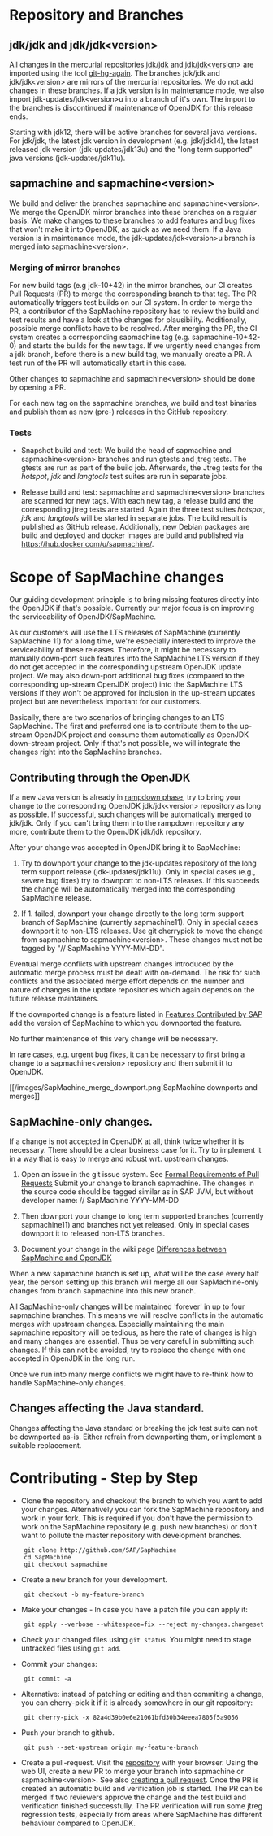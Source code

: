 # Repository and Branches

## jdk/jdk and jdk/jdk\<version\>
All changes in the mercurial repositories [jdk/jdk](http://hg.openjdk.java.net/jdk/jdk/) and [jdk/jdk\<version\>]( http://hg.openjdk.java.net/jdk/jdk10/) are imported using the tool [git-hg-again](https://github.com/abourget/git-hg-again).
The branches jdk/jdk and jdk/jdk\<version\> are mirrors of the mercurial repositories. We do not add changes in these branches. If a jdk version is in maintenance mode, we also import jdk-updates/jdk\<version\>u into a branch of it's own. The import to the branches is discontinued if maintenance of OpenJDK for this release ends. 

Starting with jdk12, there will be active branches for several java versions. For jdk/jdk, the latest jdk version 
in development (e.g. jdk/jdk14), the latest released jdk version (jdk-updates/jdk13u) and the "long term supported" java versions (jdk-updates/jdk11u).

## sapmachine and sapmachine\<version\>
We build and deliver the  branches sapmachine and sapmachine\<version\>. We merge the OpenJDK mirror branches into these branches on a regular basis. We make changes to these branches to add features and bug fixes that won't make it into OpenJDK, as quick as we need them. If a Java version is in maintenance mode, the jdk-updates/jdk\<version\>u branch is merged into sapmachine\<version\>.

### Merging of mirror branches
For new build tags (e.g jdk-10+42) in the mirror branches, our CI creates Pull Requests (PR) to merge the corresponding branch to that tag. The PR automatically triggers test builds on our CI system. In order to merge the PR, a contributor of the SapMachine repository has to review the build and test results and have a look at the changes for plausibility. Additionally, possible merge conflicts have to be resolved. After merging the PR, the CI system creates a corresponding sapmachine tag (e.g. sapmachine-10+42-0) and starts the builds for the new tags.
If we urgently need changes from a jdk branch, before there is a new build tag, we manually create a PR. A test run of the PR will automatically start in this case. 

Other changes to sapmachine and sapmachine\<version\> should be done by opening a PR.

For each new tag on the sapmachine branches, we build and test binaries and publish them as new (pre-) releases in the GitHub repository.

### Tests

* Snapshot build and test: We build the head of sapmachine and sapmachine\<version\> branches and run gtests and jtreg tests. The gtests are run as part of the build job. Afterwards, the Jtreg tests for the *hotspot*, *jdk* and *langtools* test suites are run in separate jobs.

* Release build and test: sapmachine and sapmachine\<version\> branches are scanned for new tags. With each new tag, a release build and the corresponding jtreg tests are started. Again the three test suites *hotspot*, *jdk* and *langtools* will be started in separate jobs. The build result is published as GitHub release. Additionally, new Debian packages are build and deployed and docker images are build and published via https://hub.docker.com/u/sapmachine/.



# Scope of SapMachine changes

Our guiding development principle is to bring missing features directly into the OpenJDK if that's possible. Currently our major focus is on improving the serviceability of OpenJDK/SapMachine.

As our customers will use the LTS releases of SapMachine (currently SapMachine 11) for a long time, we're especially interested to improve the serviceability of these releases. Therefore, it might be necessary to manually down-port such features into the SapMachine LTS version if they do not get accepted in the corresponding upstream OpenJDK update project. We may also down-port additional bug fixes (compared to the corresponding up-stream OpenJDK project) into the SapMachine LTS versions if they won't be approved for inclusion in the up-stream updates project but are nevertheless important for our customers.

Basically, there are two scenarios of bringing changes to an LTS SapMachine. The first and preferred one is to contribute them to the up-stream OpenJDK project and consume them automatically as OpenJDK down-stream project. Only if that's not possible, we will integrate the changes right into the SapMachine branches.

## Contributing through the OpenJDK

If a new Java version is already in [rampdown phase](http://openjdk.java.net/jeps/3), try to bring your change to the corresponding OpenJDK jdk/jdk\<version\> repository as long as possible. If successful, such changes will be automatically merged to jdk/jdk. Only if you can't bring them into the rampdown repository any more, contribute them to the OpenJDK jdk/jdk repository.

After your change was accepted in OpenJDK bring it to SapMachine:

1. Try to downport your change to the jdk-updates repository of the long term support release (jdk-updates/jdk11u).  Only in special cases (e.g., severe bug fixes) try to downport to non-LTS releases. If this succeeds the change will be automatically merged into the corresponding SapMachine release.

2. If 1. failed, downport your change directly to the long term support branch of SapMachine (currently sapmachine11).  Only in special cases downport it to non-LTS releases. Use git cherrypick to move the change from sapmachine to sapmachine\<version\>. These changes must not be tagged by "// SapMachine YYYY-MM-DD".

Eventual merge conflicts with upstream changes introduced by the automatic merge process must be dealt with on-demand. The risk for such conflicts and the associated merge effort depends on the number and nature of changes in the update repositories which again depends on the future release maintainers.

If the downported change is a feature listed in [Features Contributed by SAP](https://github.com/SAP/SapMachine/wiki/Features-Contributed-by-SAP) add the version of SapMachine to which you downported the feature.

No further maintenance of this very change will be necessary.  

In rare cases, e.g. urgent bug fixes, it can be necessary to first bring a change to a sapmachine\<version\> repository and then submit it to OpenJDK.

[[/images/SapMachine_merge_downport.png|SapMachine downports and merges]]

## SapMachine-only changes.

If a change is not accepted in OpenJDK at all, think twice whether it is necessary. There should be a clear business case for it. Try to implement it in a way that is easy to merge and robust wrt. upstream changes.

1. Open an issue in the git issue system. See [Formal Requirements of Pull Requests](https://github.com/SAP/SapMachine/wiki/Formal-Requirements-of-Pull-Requests)  Submit your change to branch sapmachine. The changes in the source code should be tagged similar as in SAP JVM, but without developer name: // SapMachine YYYY-MM-DD

2. Then downport your change to long term supported branches (currently sapmachine11) and branches not yet released.  Only in special cases downport it to released non-LTS branches.

3. Document your change in the wiki page [Differences between SapMachine and OpenJDK](https://github.com/SAP/SapMachine/wiki/Differences-between-SapMachine-and-OpenJDK)

When a new sapmachine branch is set up, what will be the case every half year, the person setting up this branch will merge all our SapMachine-only changes from branch sapmachine into this new branch.

All SapMachine-only changes will be maintained 'forever' in up to four sapmachine branches. This means we will resolve conflicts in the automatic merges with upstream changes. Especially maintaining the main sapmachine repository will be tedious, as here the rate of changes is high and many changes are essential. Thus be very careful in submitting such changes. If this can not be avoided, try to replace the change with one accepted in OpenJDK in the long run.

Once we run into many merge conflicts we might have to re-think how to handle SapMachine-only changes.

## Changes affecting the Java standard.

Changes affecting the Java standard or breaking the jck test suite can not be downported as-is. Either refrain from downporting them, or implement a suitable replacement.





# Contributing - Step by Step

* Clone the repository and checkout the branch to which you want to add your changes. Alternatively you can fork the SapMachine repository and work in your fork. This is required if you don't have the permission to work on the SapMachine repository (e.g. push new branches) or don't want to pollute the master repository with development branches.

```
    git clone http://github.com/SAP/SapMachine
    cd SapMachine
    git checkout sapmachine
```

* Create a new branch for your development.
```
    git checkout -b my-feature-branch
```
* Make your changes - In case you have a patch file you can apply it:
```
    git apply --verbose --whitespace=fix --reject my-changes.changeset
```
* Check your changed files using `git status`. 
  You might need to stage untracked files using `git add`. 

* Commit your changes:
``` 
    git commit -a
```
* Alternative: instead of patching or editing and then commiting a change, you can cherry-pick it if it is already somewhere in our git repository:
```
    git cherry-pick -x 82a4d39b0e6e21061bfd30b34eeea7805f5a9056
```
* Push your branch to github.
```
    git push --set-upstream origin my-feature-branch
```
* Create a pull-request. Visit the [repository](https://github.com/SAP/SapMachine/) with your browser. Using the web UI, create a new PR to merge your branch into sapmachine or sapmachine\<version\>.  See also [creating a pull request](https://help.github.com/articles/creating-a-pull-request/). Once the PR is created an automatic build and verification job is started. The PR can be merged if two reviewers approve the change and the test build and verification finished successfully. The PR verification will run some jtreg regression tests, especially from areas where SapMachine has different behaviour compared to OpenJDK.
